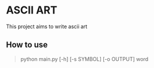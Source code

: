 # ASCII ART

This project aims to write ascii art

## How to use

> python main.py [-h] [-s SYMBOL] [-o OUTPUT] word